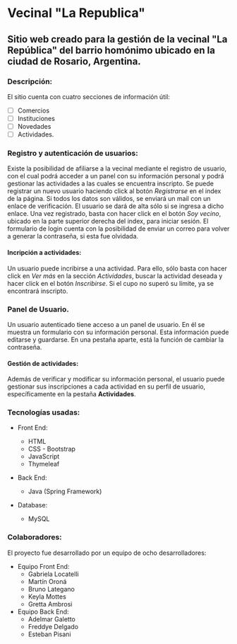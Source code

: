 # Vecinal "La Republica"
## Sitio web creado para la gestión de la vecinal "La República" del barrio homónimo ubicado en la ciudad de Rosario, Argentina.
### Descripción:
El sitio cuenta con cuatro secciones de información útil:
- [ ] Comercios
- [ ] Instituciones
- [ ] Novedades
- [ ] Actividades.
### Registro y autenticación de usuarios:
  Existe la posibilidad de afiliarse a la vecinal mediante el registro de usuario, con el cual podrá acceder a un panel con su información personal y podrá gestionar las actividades a las cuales se encuentra inscripto.
  Se puede registrar un nuevo usuario haciendo click al botón *Registrarse* en el index de la página. Si todos los datos son válidos, se enviará un mail con un enlace de verificación. El usuario se dará de alta sólo si se ingresa a dicho enlace.
  Una vez registrado, basta con hacer click en el botón *Soy vecino*, ubicado en la parte superior derecha del index, para iniciar sesión.
  El formulario de login cuenta con la posibilidad de enviar un correo para volver a generar la contraseña, si esta fue olvidada.
  
  #### Incripción a actividades:
  
  Un usuario puede incribirse a una actividad. Para ello, sólo basta con hacer click en *Ver más* en la sección *Actividades*, buscar la actividad deseada y hacer click en el botón *Inscribirse*. Si el cupo no superó su límite, ya se encontrará inscripto.
### Panel de Usuario.
  Un usuario autenticado tiene acceso a un panel de usuario. En él se muestra un formulario con su información personal. Esta información puede editarse y guardarse.
  En una pestaña aparte, está la función de cambiar la contraseña.
  
#### Gestión de actividades:
    
  Además de verificar y modificar su información personal, el usuario puede gestionar sus inscripciones a cada actividad en su perfil de usuario, específicamente en la pestaña **Actividades**.

### Tecnologías usadas:
* Front End:
  - HTML
  - CSS - Bootstrap
  - JavaScript
  - Thymeleaf

* Back End:
  - Java (Spring Framework)
* Database:
  - MySQL

### Colaboradores:
El proyecto fue desarrollado por un equipo de ocho desarrolladores:
- Equipo Front End:
  - Gabriela Locatelli
  - Martín Oroná
  - Bruno Lategano
  - Keyla Mottes
  - Gretta Ambrosi
- Equipo Back End:
  - Adelmar Galetto
  - Freddye Delgado
  - Esteban Pisani
